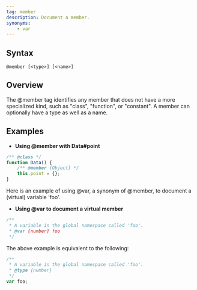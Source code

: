 ```yaml
---
tag: member
description: Document a member.
synonyms:
    - var
---
```


## Syntax
`@member [<type>] [<name>]`


## Overview

The @member tag identifies any member that does not have a more specialized kind, such as "class",
"function", or "constant". A member can optionally have a type as well as a name.


## Examples

- **Using @member with Data#point**

```js
/** @class */
function Data() {
    /** @member {Object} */
    this.point = {};
}
```


Here is an example of using @var, a synonym of @member, to document a (virtual) variable 'foo'.

- **Using @var to document a virtual member**

```js
/**
 * A variable in the global namespace called 'foo'.
 * @var {number} foo
 */
```


The above example is equivalent to the following:

```js
/**
 * A variable in the global namespace called 'foo'.
 * @type {number}
 */
var foo;
```
